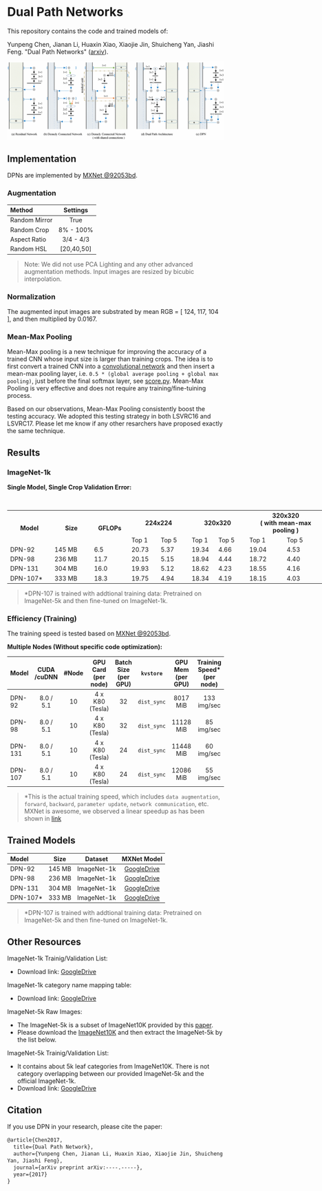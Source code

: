 # Dual Path Networks
This repository contains the code and trained models of:

Yunpeng Chen, Jianan Li, Huaxin Xiao, Xiaojie Jin, Shuicheng Yan, Jiashi Feng. "Dual Path Networks" ([arxiv](https://arxiv.org)).


![example](fig/overview.png)

## Implementation

DPNs are implemented by [MXNet \@92053bd](https://github.com/cypw/mxnet/tree/92053bd3e71f687b5315b8412a6ac65eb0cc32d5).

### Augmentation
| Method         |  Settings  |
| :------------- | :--------: |
| Random Mirror  |    True    |
| Random Crop    |  8% - 100% |
| Aspect Ratio   |  3/4 - 4/3 |
| Random HSL     | [20,40,50] |
> Note: 
> We did not use PCA Lighting and any other advanced augmentation methods.
> Input images are resized by bicubic interpolation.

### Normalization
The augmented input images are substrated by mean RGB = [ 124, 117, 104 ], and then multiplied by 0.0167.

### Mean-Max Pooling
Mean-Max pooling is a new technique for improving the accuracy of a trained CNN whose input size is larger than training crops. The idea is to first convert a trained CNN into a [convolutional network](http://www.cv-foundation.org/openaccess/content_cvpr_2015/papers/Long_Fully_Convolutional_Networks_2015_CVPR_paper.pdf) and then insert a mean-max pooling layer, i.e. `0.5 * (global average pooling + global max pooling)`, just before the final softmax layer, see [score.py](https://github.com/cypw/DPNs-tmp/blob/master/score.py#L49). Mean-Max Pooling is very effective and does not require any training/fine-tuining process. 

Based on our observations, Mean-Max Pooling consistently boost the testing accuracy. We adopted this testing strategy in both LSVRC16 and LSVRC17. Please let me know if any other resarchers have proposed exactly the same technique.


## Results

### ImageNet-1k

**Single Model, Single Crop Validation Error:**

<dl>
<table class="tg" style="undefined;table-layout: fixed; width: 739px">
<colgroup>
<col style="width: 103px">
<col style="width: 92px">
<col style="width: 87px">
<col style="width: 68px">
<col style="width: 72px">
<col style="width: 62px">
<col style="width: 72px">
<col style="width: 87px">
<col style="width: 96px">
</colgroup>
  <tr>
    <th class="tg-baqh" rowspan="2">Model</th>
    <th class="tg-baqh" rowspan="2">Size</th>
    <th class="tg-baqh" rowspan="2">GFLOPs</th>
    <th class="tg-baqh" colspan="2">224x224</th>
    <th class="tg-baqh" colspan="2">320x320</th>
    <th class="tg-baqh" colspan="2">320x320<br>( with mean-max pooling )</th>
  </tr>
  <tr>
    <td class="tg-baqh">Top 1</td>
    <td class="tg-baqh">Top 5</td>
    <td class="tg-baqh">Top 1</td>
    <td class="tg-baqh">Top 5</td>
    <td class="tg-baqh">Top 1</td>
    <td class="tg-baqh">Top 5</td>
  </tr>
  <tr>
    <td class="tg-baqh">DPN-92</td>
    <td class="tg-baqh">145 MB</td>
    <td class="tg-baqh">6.5</td>
    <td class="tg-baqh">20.73</td>
    <td class="tg-baqh">5.37</td>
    <td class="tg-baqh">19.34</td>
    <td class="tg-baqh">4.66</td>
    <td class="tg-baqh">19.04</td>
    <td class="tg-baqh">4.53</td>
  </tr>
  <tr>
    <td class="tg-baqh">DPN-98</td>
    <td class="tg-baqh">236 MB</td>
    <td class="tg-baqh">11.7</td>
    <td class="tg-baqh">20.15</td>
    <td class="tg-baqh">5.15</td>
    <td class="tg-baqh">18.94</td>
    <td class="tg-baqh">4.44</td>
    <td class="tg-baqh">18.72</td>
    <td class="tg-baqh">4.40</td>
  </tr>
  <tr>
    <td class="tg-baqh">DPN-131</td>
    <td class="tg-baqh">304 MB</td>
    <td class="tg-baqh">16.0</td>
    <td class="tg-baqh">19.93</td>
    <td class="tg-baqh">5.12</td>
    <td class="tg-baqh">18.62</td>
    <td class="tg-baqh">4.23</td>
    <td class="tg-baqh">18.55</td>
    <td class="tg-baqh">4.16</td>
  </tr>
  <tr>
    <td class="tg-baqh">DPN-107*</td>
    <td class="tg-baqh">333 MB</td>
    <td class="tg-baqh">18.3</td>
    <td class="tg-baqh">19.75</td>
    <td class="tg-baqh">4.94</td>
    <td class="tg-baqh">18.34</td>
    <td class="tg-baqh">4.19</td>
    <td class="tg-baqh">18.15</td>
    <td class="tg-baqh">4.03</td>
  </tr>
</table>
</dl>

>\*DPN-107 is trained with addtional training data: Pretrained on ImageNet-5k and then fine-tuned on ImageNet-1k.


### Efficiency (Training)

The training speed is tested based on [MXNet \@92053bd](https://github.com/cypw/mxnet/tree/92053bd3e71f687b5315b8412a6ac65eb0cc32d5).

**Multiple Nodes (Without specific code optimization):**

Model   | CUDA<br/>/cuDNN | #Node | GPU Card<br/>(per node) | Batch Size<br/>(per GPU) | `kvstore` | GPU Mem<br/>(per GPU) | Training Speed*<br/>(per node)
:-------|:------------:|:----:|:---------------------:|:----------------------:|:---------:|:---------:|:-----------:
DPN-92  |  8.0 / 5.1   |  10  |    4 x K80 (Tesla)    |           32           |`dist_sync`|  8017 MiB | 133 img/sec
DPN-98  |  8.0 / 5.1   |  10  |    4 x K80 (Tesla)    |           32           |`dist_sync`| 11128 MiB |  85 img/sec
DPN-131 |  8.0 / 5.1   |  10  |    4 x K80 (Tesla)    |           24           |`dist_sync`| 11448 MiB |  60 img/sec
DPN-107 |  8.0 / 5.1   |  10  |    4 x K80 (Tesla)    |           24           |`dist_sync`| 12086 MiB |  55 img/sec

> \*This is the actual training speed, which includes `data augmentation`, `forward`, `backward`, `parameter update`, `network communication`, etc. 
> MXNet is awesome, we observed a linear speedup as has been shown in [link](https://github.com/dmlc/mxnet/blob/master/example/image-classification/README.md)


## Trained Models

Model    |  Size  |  Dataset  |             MXNet Model
:--------|:------:|:---------:|:-----------------------------------:
DPN-92   | 145 MB |ImageNet-1k|[GoogleDrive](https://goo.gl/U4ALbg)
DPN-98   | 236 MB |ImageNet-1k|[GoogleDrive](https://goo.gl/kjVsLG)
DPN-131  | 304 MB |ImageNet-1k|[GoogleDrive](https://goo.gl/VECv1H)
DPN-107\*| 333 MB |ImageNet-1k|[GoogleDrive](https://goo.gl/YtokAb)

>\*DPN-107 is trained with addtional training data: Pretrained on ImageNet-5k and then fine-tuned on ImageNet-1k.


## Other Resources

ImageNet-1k Trainig/Validation List:
- Download link: [GoogleDrive](https://goo.gl/Ne42bM)

ImageNet-1k category name mapping table:
- Download link: [GoogleDrive](https://goo.gl/YTAED5)

ImageNet-5k Raw Images:
- The ImageNet-5k is a subset of ImageNet10K provided by this [paper](http://vision.stanford.edu/pdf/DengBergLiFei-Fei_ECCV2010.pdf).
- Please download the [ImageNet10K](http://www.image-net.org/download-images) and then extract the ImageNet-5k by the list below.

ImageNet-5k Trainig/Validation List:
- It contains about 5k leaf categories from ImageNet10K. There is not category overlapping between our provided ImageNet-5k and the official ImageNet-1k.
- Download link: [GoogleDrive](https://goo.gl/kNZC4j)


## Citation
If you use DPN in your research, please cite the paper:
```
@article{Chen2017,
  title={Dual Path Network},
  author={Yunpeng Chen, Jianan Li, Huaxin Xiao, Xiaojie Jin, Shuicheng Yan, Jiashi Feng},
  journal={arXiv preprint arXiv:----.-----},
  year={2017}
}
```
